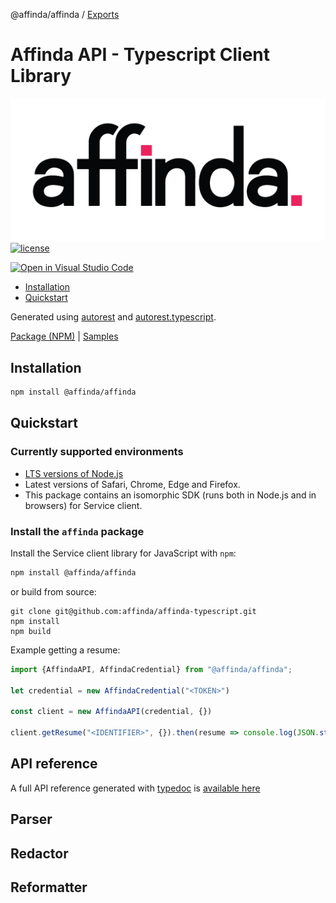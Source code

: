@affinda/affinda / [Exports](modules.md)

Affinda API - Typescript Client Library
===================================

![affinda logo](https://github.com/affinda/affinda-typescript/blob/main/affinda_logo.png)
[![license](https://img.shields.io/github/license/affinda/affinda-typescript)](https://choosealicense.com/licenses/mit/)

[![Open in Visual Studio Code](https://open.vscode.dev/badges/open-in-vscode.svg)](https://open.vscode.dev/affinda/affinda-typescript)

- [Installation](#installation)
- [Quickstart](#quickstart)

Generated using [autorest](https://github.com/Azure/autorest) and [autorest.typescript](https://github.com/Azure/autorest.typescript).

[Package (NPM)](https://www.npmjs.com/package/affinda) |
[Samples](https://github.com/Azure-Samples/azure-samples-js-management)

Installation
------------
```bash
npm install @affinda/affinda
```

Quickstart
----------

### Currently supported environments

- [LTS versions of Node.js](https://nodejs.org/about/releases/)
- Latest versions of Safari, Chrome, Edge and Firefox.
- This package contains an isomorphic SDK (runs both in Node.js and in browsers) for Service client.

### Install the `affinda` package

Install the Service client library for JavaScript with `npm`:
```bash
npm install @affinda/affinda
```

or build from source:
```shell
git clone git@github.com:affinda/affinda-typescript.git
npm install
npm build
```

Example getting a resume:
```typescript
import {AffindaAPI, AffindaCredential} from "@affinda/affinda";

let credential = new AffindaCredential("<TOKEN>")

const client = new AffindaAPI(credential, {})

client.getResume("<IDENTIFIER>", {}).then(resume => console.log(JSON.stringify(resume)))
```

## API reference

A full API reference generated with [typedoc](https://github.com/TypeStrong/typedoc) is [available here](./docs/modules.md)

Parser
------

Redactor
--------

Reformatter
-----------
